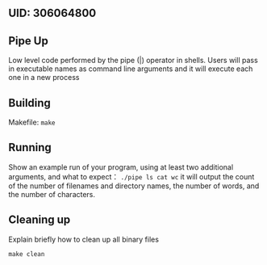 ## UID: 306064800

## Pipe Up

Low level code performed by the pipe (|) operator in shells. Users will pass in executable names as command line arguments and it will execute each one in a new process

## Building

Makefile: `make`

## Running

Show an example run of your program, using at least two additional arguments, and what to expect：
`./pipe ls cat wc`
it will output the count of the number of filenames and directory names, the number of words, and the number of characters.

## Cleaning up

Explain briefly how to clean up all binary files

`make clean`
